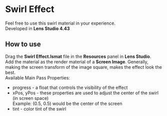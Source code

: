 # Swirl Effect

Feel free to use this swirl material in your experience.
<br/>
Developed in **Lens Studio 4.43**

## How to use

Drag the **Swirl Effect.lsmat** file in the **Resources** panel in **Lens Studio**.
<br/>
Add the material as the render material of a **Screen Image**. Generally, making the screen transform of the image square, makes the effect look the best.
<br/>
Available Main Pass Properties:
<ul>
    <li>progress - a float that controls the visibility of the effect</li>
    <li>xPos, yPos - these properties are used to adjust the center of the swirl (in screen space)
    <br/>
    Example: (0.5, 0.5) would be the center of the screen</li>
    <li>tint - color tint of the swirl</li>
</ul>
